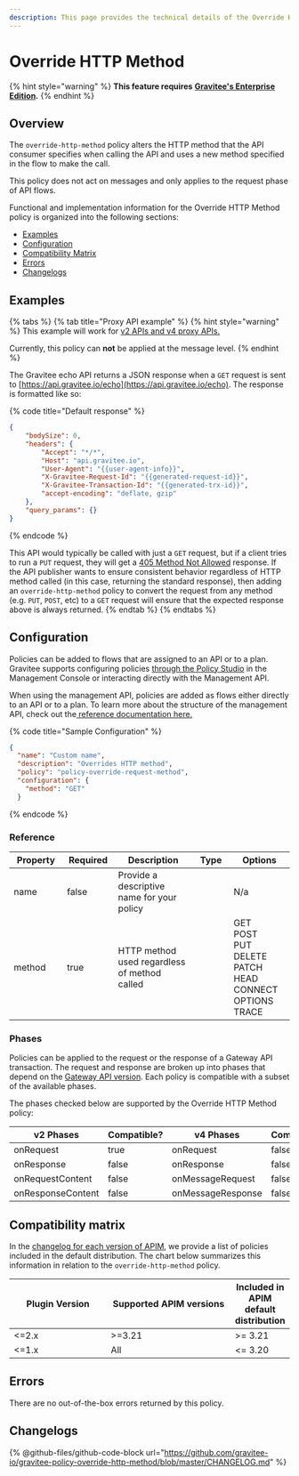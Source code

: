 ```yaml
---
description: This page provides the technical details of the Override HTTP Method policy
---
```


# Override HTTP Method

{% hint style="warning" %}
**This feature requires** [**Gravitee's Enterprise Edition**](../../overview/introduction-to-gravitee-api-management-apim/ee-vs-oss.md)**.**
{% endhint %}

## Overview

The `override-http-method` policy alters the HTTP method that the API consumer specifies when calling the API and uses a new method specified in the flow to make the call.

This policy does not act on messages and only applies to the request phase of API flows.

Functional and implementation information for the Override HTTP Method policy is organized into the following sections:

* [Examples](template-policy-rework-structure-27.md#examples)
* [Configuration](template-policy-rework-structure-27.md#configuration)
* [Compatibility Matrix](template-policy-rework-structure-27.md#compatibility-matrix)
* [Errors](template-policy-rework-structure-27.md#errors)
* [Changelogs](template-policy-rework-structure-27.md#changelogs)

## Examples

{% tabs %}
{% tab title="Proxy API example" %}
{% hint style="warning" %}
This example will work for [v2 APIs and v4 proxy APIs.](../../overview/gravitee-api-definitions-and-execution-engines.md)

Currently, this policy can **not** be applied at the message level.
{% endhint %}

The Gravitee echo API returns a JSON response when a `GET` request is sent to [https://api.gravitee.io/echo](https://api.gravitee.io/echo). The response is formatted like so:

{% code title="Default response" %}
```json
{
    "bodySize": 0,
    "headers": {
        "Accept": "*/*",
        "Host": "api.gravitee.io",
        "User-Agent": "{{user-agent-info}}",
        "X-Gravitee-Request-Id": "{{generated-request-id}}",
        "X-Gravitee-Transaction-Id": "{{generated-trx-id}}",
        "accept-encoding": "deflate, gzip"
    },
    "query_params": {}
}
```
{% endcode %}

This API would typically be called with just a `GET` request, but if a client tries to run a `PUT` request, they will get a [405 Method Not Allowed](https://developer.mozilla.org/en-US/docs/Web/HTTP/Status/405) response. If the API publisher wants to ensure consistent behavior regardless of HTTP method called (in this case, returning the standard response), then adding an `override-http-method` policy to convert the request from any method (e.g. `PUT`, `POST`, etc) to a `GET` request will ensure that the expected response above is always returned.
{% endtab %}
{% endtabs %}

## Configuration

Policies can be added to flows that are assigned to an API or to a plan. Gravitee supports configuring policies [through the Policy Studio](../../guides/policy-design/) in the Management Console or interacting directly with the Management API.

When using the management API, policies are added as flows either directly to an API or to a plan. To learn more about the structure of the management API, check out the[ reference documentation here.](../management-api-reference/)

{% code title="Sample Configuration" %}
```json
{
  "name": "Custom name",
  "description": "Overrides HTTP method",
  "policy": "policy-override-request-method",
  "configuration": {
    "method": "GET"
  }
```
{% endcode %}

### Reference

<table data-full-width="false"><thead><tr><th width="128">Property</th><th width="101" data-type="checkbox">Required</th><th width="280">Description</th><th width="95" data-type="select">Type</th><th width="149">Options</th></tr></thead><tbody><tr><td>name</td><td>false</td><td>Provide a descriptive name for your policy</td><td></td><td>N/a</td></tr><tr><td>method</td><td>true</td><td>HTTP method used regardless of method called</td><td></td><td>GET<br>POST<br>PUT<br>DELETE<br>PATCH<br>HEAD<br>CONNECT<br>OPTIONS<br>TRACE</td></tr></tbody></table>

### Phases

Policies can be applied to the request or the response of a Gateway API transaction. The request and response are broken up into phases that depend on the [Gateway API version](../../overview/gravitee-api-definitions-and-execution-engines.md). Each policy is compatible with a subset of the available phases.

The phases checked below are supported by the Override HTTP Method policy:

<table data-full-width="false"><thead><tr><th width="209">v2 Phases</th><th width="139" data-type="checkbox">Compatible?</th><th width="188.41136671177264">v4 Phases</th><th data-type="checkbox">Compatible?</th></tr></thead><tbody><tr><td>onRequest</td><td>true</td><td>onRequest</td><td>false</td></tr><tr><td>onResponse</td><td>false</td><td>onResponse</td><td>false</td></tr><tr><td>onRequestContent</td><td>false</td><td>onMessageRequest</td><td>false</td></tr><tr><td>onResponseContent</td><td>false</td><td>onMessageResponse</td><td>false</td></tr></tbody></table>

## Compatibility matrix

In the [changelog for each version of APIM](../../releases-and-changelog/changelog/), we provide a list of policies included in the default distribution. The chart below summarizes this information in relation to the `override-http-method` policy.

<table data-full-width="false"><thead><tr><th width="179">Plugin Version</th><th width="233">Supported APIM versions</th><th>Included in APIM default distribution</th></tr></thead><tbody><tr><td>&#x3C;=2.x</td><td>>=3.21</td><td>>= 3.21</td></tr><tr><td>&#x3C;=1.x</td><td>All</td><td>&#x3C;= 3.20</td></tr></tbody></table>

## Errors

There are no out-of-the-box errors returned by this policy.

## Changelogs

{% @github-files/github-code-block url="https://github.com/gravitee-io/gravitee-policy-override-http-method/blob/master/CHANGELOG.md" %}
